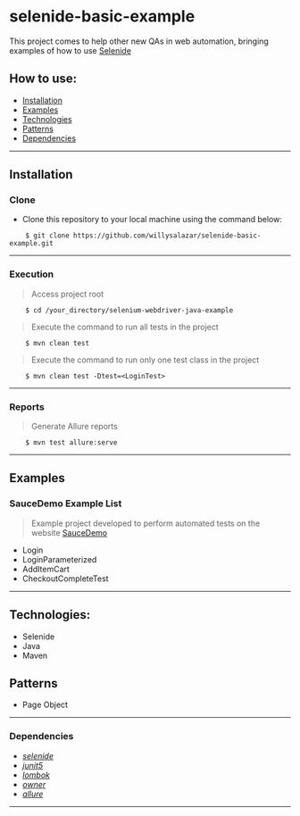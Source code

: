 # selenide-basic-example
This project comes to help other new QAs in web automation, bringing examples of how to use [Selenide](https://selenide.org/)

## How to use:

- [Installation](#installation)
- [Examples](#examples)
- [Technologies](#technologies)
- [Patterns](#patterns)
- [Dependencies](#dependencies)

---

## Installation
### Clone

- Clone this repository to your local machine using the command below:
```
	$ git clone https://github.com/willysalazar/selenide-basic-example.git
```

---

### Execution

> Access project root

```
	$ cd /your_directory/selenium-webdriver-java-example
```
> Execute the command to run all tests in the project

```
	$ mvn clean test
```
> Execute the command to run only one test class in the project

```
	$ mvn clean test -Dtest=<LoginTest>
```

---

### Reports

> Generate Allure reports

```
	$ mvn test allure:serve
```

---


## Examples
### SauceDemo Example List
> Example project developed to perform automated tests on the website [SauceDemo](https://www.saucedemo.com/)
- Login
- LoginParameterized
- AddItemCart 
- CheckoutCompleteTest

---

## Technologies:
- Selenide
- Java
- Maven

## Patterns
- Page Object

---

### Dependencies
* *[selenide](https://selenide.org/)*
* *[junit5](https://junit.org/junit5/)*
* *[lombok](https://projectlombok.org/)*
* *[owner](https://matteobaccan.github.io/owner/)*
* *[allure](https://docs.qameta.io/allure/)*



---

